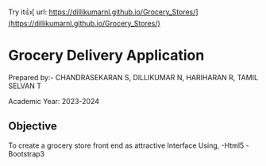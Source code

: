 Try it👍[ url: https://dillikumarnl.github.io/Grocery_Stores/](https://dillikumarnl.github.io/Grocery_Stores/)

# Grocery Delivery Application
 
Prepared by:- 
CHANDRASEKARAN S,
DILLIKUMAR N,
HARIHARAN R,
TAMIL SELVAN T 

Academic Year: 2023-2024
 
## Objective 
To create a grocery store front end as attractive Interface Using,
 -Html5
 -Bootstrap3
 
 
